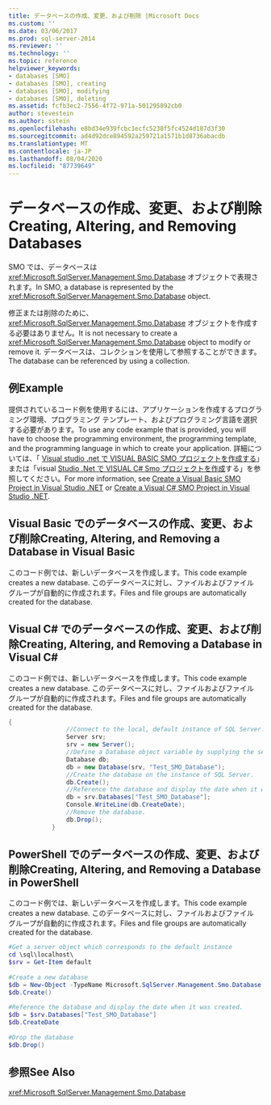 ```yaml
---
title: データベースの作成、変更、および削除 |Microsoft Docs
ms.custom: ''
ms.date: 03/06/2017
ms.prod: sql-server-2014
ms.reviewer: ''
ms.technology: ''
ms.topic: reference
helpviewer_keywords:
- databases [SMO]
- databases [SMO], creating
- databases [SMO], modifying
- databases [SMO], deleting
ms.assetid: fcfb3ec2-7556-4f72-971a-501295892cb0
author: stevestein
ms.author: sstein
ms.openlocfilehash: e8bd34e939fcbc1ecfc5238f5fc4524d187d3f30
ms.sourcegitcommit: ad4d92dce894592a259721a1571b1d8736abacdb
ms.translationtype: MT
ms.contentlocale: ja-JP
ms.lasthandoff: 08/04/2020
ms.locfileid: "87739649"
---
```

# <a name="creating-altering-and-removing-databases"></a><span data-ttu-id="456bf-102">データベースの作成、変更、および削除</span><span class="sxs-lookup"><span data-stu-id="456bf-102">Creating, Altering, and Removing Databases</span></span>
  <span data-ttu-id="456bf-103">SMO では、データベースは <xref:Microsoft.SqlServer.Management.Smo.Database> オブジェクトで表現されます。</span><span class="sxs-lookup"><span data-stu-id="456bf-103">In SMO, a database is represented by the <xref:Microsoft.SqlServer.Management.Smo.Database> object.</span></span>  
  
 <span data-ttu-id="456bf-104">修正または削除のために、<xref:Microsoft.SqlServer.Management.Smo.Database> オブジェクトを作成する必要はありません。</span><span class="sxs-lookup"><span data-stu-id="456bf-104">It is not necessary to create a <xref:Microsoft.SqlServer.Management.Smo.Database> object to modify or remove it.</span></span> <span data-ttu-id="456bf-105">データベースは、コレクションを使用して参照することができます。</span><span class="sxs-lookup"><span data-stu-id="456bf-105">The database can be referenced by using a collection.</span></span>  
  
## <a name="example"></a><span data-ttu-id="456bf-106">例</span><span class="sxs-lookup"><span data-stu-id="456bf-106">Example</span></span>  
 <span data-ttu-id="456bf-107">提供されているコード例を使用するには、アプリケーションを作成するプログラミング環境、プログラミング テンプレート、およびプログラミング言語を選択する必要があります。</span><span class="sxs-lookup"><span data-stu-id="456bf-107">To use any code example that is provided, you will have to choose the programming environment, the programming template, and the programming language in which to create your application.</span></span> <span data-ttu-id="456bf-108">詳細については、「 [Visual studio .net で VISUAL BASIC SMO プロジェクトを作成する](../../../database-engine/dev-guide/create-a-visual-basic-smo-project-in-visual-studio-net.md)」または「visual [Studio .Net で VISUAL C&#35; Smo プロジェクトを作成](../how-to-create-a-visual-csharp-smo-project-in-visual-studio-net.md)する」を参照してください。</span><span class="sxs-lookup"><span data-stu-id="456bf-108">For more information, see [Create a Visual Basic SMO Project in Visual Studio .NET](../../../database-engine/dev-guide/create-a-visual-basic-smo-project-in-visual-studio-net.md) or [Create a Visual C&#35; SMO Project in Visual Studio .NET](../how-to-create-a-visual-csharp-smo-project-in-visual-studio-net.md).</span></span>  
  
## <a name="creating-altering-and-removing-a-database-in-visual-basic"></a><span data-ttu-id="456bf-109">Visual Basic でのデータベースの作成、変更、および削除</span><span class="sxs-lookup"><span data-stu-id="456bf-109">Creating, Altering, and Removing a Database in Visual Basic</span></span>  
 <span data-ttu-id="456bf-110">このコード例では、新しいデータベースを作成します。</span><span class="sxs-lookup"><span data-stu-id="456bf-110">This code example creates a new database.</span></span> <span data-ttu-id="456bf-111">このデータベースに対し、ファイルおよびファイル グループが自動的に作成されます。</span><span class="sxs-lookup"><span data-stu-id="456bf-111">Files and file groups are automatically created for the database.</span></span>  
  
<!-- TODO: review snippet reference  [!CODE [SMO How to#SMO_VBDatabase1](SMO How to#SMO_VBDatabase1)]  -->  
  
## <a name="creating-altering-and-removing-a-database-in-visual-c"></a><span data-ttu-id="456bf-112">Visual C# でのデータベースの作成、変更、および削除</span><span class="sxs-lookup"><span data-stu-id="456bf-112">Creating, Altering, and Removing a Database in Visual C#</span></span>  
 <span data-ttu-id="456bf-113">このコード例では、新しいデータベースを作成します。</span><span class="sxs-lookup"><span data-stu-id="456bf-113">This code example creates a new database.</span></span> <span data-ttu-id="456bf-114">このデータベースに対し、ファイルおよびファイル グループが自動的に作成されます。</span><span class="sxs-lookup"><span data-stu-id="456bf-114">Files and file groups are automatically created for the database.</span></span>  
  
```csharp
{  
                //Connect to the local, default instance of SQL Server.   
                Server srv;  
                srv = new Server();  
                //Define a Database object variable by supplying the server and the database name arguments in the constructor.   
                Database db;  
                db = new Database(srv, "Test_SMO_Database");  
                //Create the database on the instance of SQL Server.   
                db.Create();  
                //Reference the database and display the date when it was created.   
                db = srv.Databases["Test_SMO_Database"];  
                Console.WriteLine(db.CreateDate);  
                //Remove the database.   
                db.Drop();  
            }  
```  
  
## <a name="creating-altering-and-removing-a-database-in-powershell"></a><span data-ttu-id="456bf-115">PowerShell でのデータベースの作成、変更、および削除</span><span class="sxs-lookup"><span data-stu-id="456bf-115">Creating, Altering, and Removing a Database in PowerShell</span></span>  
 <span data-ttu-id="456bf-116">このコード例では、新しいデータベースを作成します。</span><span class="sxs-lookup"><span data-stu-id="456bf-116">This code example creates a new database.</span></span> <span data-ttu-id="456bf-117">このデータベースに対し、ファイルおよびファイル グループが自動的に作成されます。</span><span class="sxs-lookup"><span data-stu-id="456bf-117">Files and file groups are automatically created for the database.</span></span>  
  
```powershell
#Get a server object which corresponds to the default instance  
cd \sql\localhost\  
$srv = Get-Item default  
  
#Create a new database  
$db = New-Object -TypeName Microsoft.SqlServer.Management.Smo.Database -argumentlist $srv, "Test_SMO_Database"  
$db.Create()  
  
#Reference the database and display the date when it was created.
$db = $srv.Databases["Test_SMO_Database"]  
$db.CreateDate  
  
#Drop the database  
$db.Drop()  
```  
  
## <a name="see-also"></a><span data-ttu-id="456bf-118">参照</span><span class="sxs-lookup"><span data-stu-id="456bf-118">See Also</span></span>  
 <xref:Microsoft.SqlServer.Management.Smo.Database>  
